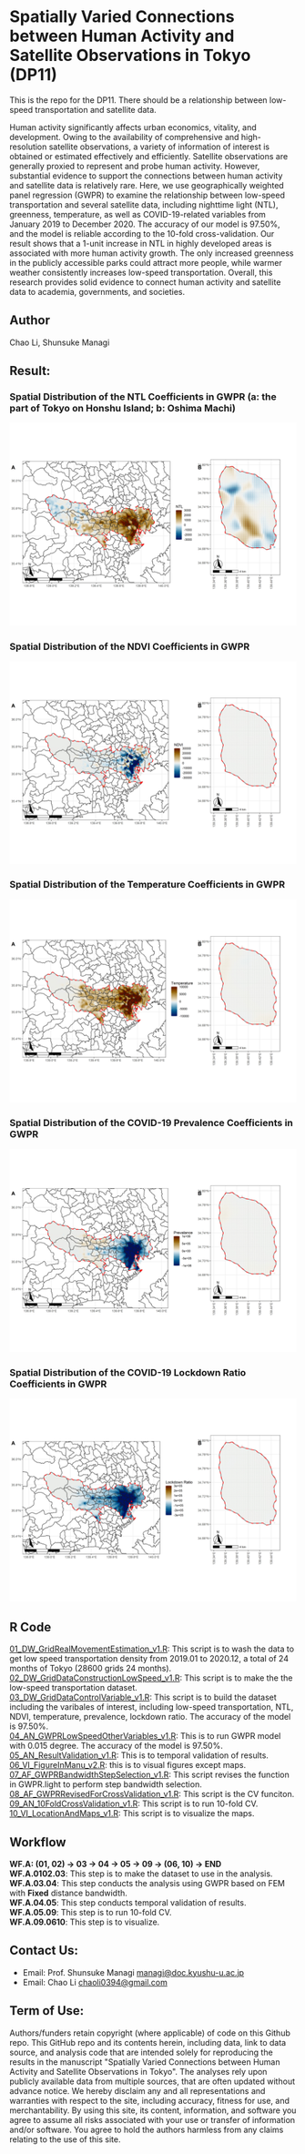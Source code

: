 # Spatially Varied Connections between Human Activity and Satellite Observations in Tokyo (DP11)   
This is the repo for the DP11. There should be a relationship between low-speed transportation and satellite data.     
    
Human activity significantly affects urban economics, vitality, and development. Owing to the availability of comprehensive and high-resolution satellite observations, a variety of information of interest is obtained or estimated effectively and efficiently. Satellite observations are generally proxied to represent and probe human activity. However, substantial evidence to support the connections between human activity and satellite data is relatively rare. Here, we use geographically weighted panel regression (GWPR) to examine the relationship between low-speed transportation and several satellite data, including nighttime light (NTL), greenness, temperature, as well as COVID-19-related variables from January 2019 to December 2020. The accuracy of our model is 97.50%, and the model is reliable according to the 10-fold cross-validation. Our result shows that a 1-unit increase in NTL in highly developed areas is associated with more human activity growth. The only increased greenness in the publicly accessible parks could attract more people, while warmer weather consistently increases low-speed transportation. Overall, this research provides solid evidence to connect human activity and satellite data to academia, governments, and societies.    
     
## Author    
Chao Li, Shunsuke Managi    
     
## Result:    
### Spatial Distribution of the NTL Coefficients in GWPR (a: the part of Tokyo on Honshu Island; b: Oshima Machi)    
![](06_Figure/NTL.Coeff.jpeg)    
      
### Spatial Distribution of the NDVI Coefficients in GWPR     
![](06_Figure/NDVI.Coeff.jpeg)    
     
### Spatial Distribution of the Temperature Coefficients in GWPR   
![](06_Figure/Temperature.Coeff.jpeg)     
     
### Spatial Distribution of the COVID-19 Prevalence Coefficients in GWPR     
![](06_Figure/prevalance.Coeff.jpeg)     
     
### Spatial Distribution of the COVID-19 Lockdown Ratio Coefficients in GWPR    
![](06_Figure/emergence.Coeff.jpeg)   
    
## R Code  
[01_DW_GridRealMovementEstimation_v1.R](00_RCode/01_DW_GridRealMovementEstimation_v1.R): This script is to wash the data to get low speed transportation density from 2019.01 to 2020.12, a total of 24 months of Tokyo (28600 grids 24 months).    
[02_DW_GridDataConstructionLowSpeed_v1.R](00_RCode/02_DW_GridDataConstructionLowSpeed_v1.R): This script is to make the the low-speed transportation dataset.   
[03_DW_GridDataControlVariable_v1.R](00_RCode/03_DW_GridDataControlVariable_v1.R): This script is to build the dataset including the varibales of interest, including low-speed transportation, NTL, NDVI, temperature, prevalence, lockdown ratio. The accuracy of the model is 97.50%.     
[04_AN_GWPRLowSpeedOtherVariables_v1.R](00_RCode/04_AN_GWPRLowSpeedOtherVariables_v1.R): This is to run GWPR model with 0.015 degree. The accuracy of the model is 97.50%.     
[05_AN_ResultValidation_v1.R](00_RCode/05_AN_ResultValidation_v1.R): This is to temporal validation of results.    
[06_VI_FigureInManu_v2.R](00_RCode/06_VI_FigureInManu_v2.R): this is to visual figures except maps.    
[07_AF_GWPRBandwidthStepSelection_v1.R](00_RCode/07_AF_GWPRBandwidthStepSelection_v1.R): This script revises the function in GWPR.light to perform step bandwidth selection.   
[08_AF_GWPRRevisedForCrossValidation_v1.R](00_RCode/08_AF_GWPRRevisedForCrossValidation_v1.R): This script is the CV funciton.     
[09_AN_10FoldCrossValidation_v1.R](00_RCode/09_AN_10FoldCrossValidation_v1.R): This script is to run 10-fold CV.     
[10_VI_LocationAndMaps_v1.R](00_RCode/10_VI_LocationAndMaps_v1.R): This script is to visualize the maps.     
      
## Workflow
**WF.A: (01, 02) -> 03 -> 04 -> 05 -> 09 -> (06, 10) -> END**     
**WF.A.0102.03**: This step is to make the dataset to use in the analysis.      
**WF.A.03.04**: This step conducts the analysis using GWPR based on FEM with **Fixed** distance bandwidth.    
**WF.A.04.05**: This step conducts temporal validation of results.    
**WF.A.05.09**: This step is to run 10-fold CV.    
**WF.A.09.0610**: This step is to visualize.    
     
## Contact Us:    
- Email: Prof. Shunsuke Managi <managi@doc.kyushu-u.ac.jp>     
- Email: Chao Li <chaoli0394@gmail.com>    
      
## Term of Use:
Authors/funders retain copyright (where applicable) of code on this Github repo. This GitHub repo and its contents herein, including data, link to data source, and analysis code that are intended solely for reproducing the results in the manuscript "Spatially Varied Connections between Human Activity and Satellite Observations in Tokyo". The analyses rely upon publicly available data from multiple sources, that are often updated without advance notice. We hereby disclaim any and all representations and warranties with respect to the site, including accuracy, fitness for use, and merchantability. By using this site, its content, information, and software you agree to assume all risks associated with your use or transfer of information and/or software. You agree to hold the authors harmless from any claims relating to the use of this site.  
